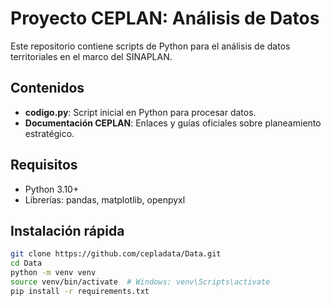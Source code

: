 # Proyecto CEPLAN: Análisis de Datos

Este repositorio contiene scripts de Python para el análisis de datos territoriales en el marco del SINAPLAN.

## Contenidos
- **codigo.py**: Script inicial en Python para procesar datos.
- **Documentación CEPLAN**: Enlaces y guías oficiales sobre planeamiento estratégico.

## Requisitos
- Python 3.10+
- Librerías: pandas, matplotlib, openpyxl

## Instalación rápida
```bash
git clone https://github.com/cepladata/Data.git
cd Data
python -m venv venv
source venv/bin/activate  # Windows: venv\Scripts\activate
pip install -r requirements.txt

